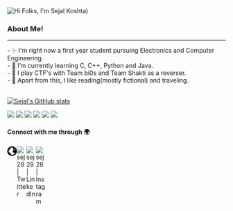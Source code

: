 <img src="https://raw.githubusercontent.com/sejalkoshta/sejalkoshta/main/final_624dbd1bb2d2c60098afc9a7_190334.gif" alt="Hi Folks, I'm Sejal Koshta)" />
<h3> About Me! </h3>
<hr>
- ✨ I'm right now a first year student pursuing Electronics and Computer Engineering.<br>
- 🌱 I’m currently learning C, C++, Python and Java.<br>
- 🦾 I play CTF's with Team bi0s and Team Shakti as a reverser.<br>
- 💞️ Apart from this, I like reading(mostly fictional) and traveling.<br>
<br>

[![Sejal's GitHub stats](https://github-readme-stats.vercel.app/api?username=k1n0r4&show_icons=true&theme=dracula)](https://github.com/anuraghazra/github-readme-stats)

![](https://img.shields.io/badge/Code-Python-informational?style=flat&logo=<LOGO_NAME>&logoColor=white&color=2bbc8a)
![](https://img.shields.io/badge/CTF-Reverse-informational?style=flat&logo=<LOGO_NAME>&logoColor=white&color=1600ff)
![](https://img.shields.io/badge/Code-Java-informational?style=flat&logo=<LOGO_NAME>&logoColor=white&color=00ff1c)
![](https://img.shields.io/badge/Code-C++-informational?style=flat&logo=<LOGO_NAME>&logoColor=white&color=0091ff)
![](https://img.shields.io/badge/Code-C-informational?style=flat&logo=<LOGO_NAME>&logoColor=white&color=003dff)
![](https://img.shields.io/badge/Code-Assembly-informational?style=flat&logo=<LOGO_NAME>&logoColor=white&color=9719cf)


#### Connect with me through 🌍
[<img align="left" alt="sej28" width="22px" src="https://raw.githubusercontent.com/iconic/open-iconic/master/svg/globe.svg" />][website]
[<img align="left" alt="sej28 | Twitter" width="22px" src="https://cdn.jsdelivr.net/npm/simple-icons@v3/icons/twitter.svg" />][twitter]
[<img align="left" alt="sej28 | LinkedIn" width="22px" src="https://cdn.jsdelivr.net/npm/simple-icons@v3/icons/linkedin.svg" />][linkedin]
[<img align="left" alt="sej28 | Instagram" width="22px" src="https://cdn.jsdelivr.net/npm/simple-icons@v3/icons/instagram.svg" />][instagram]

[website]: https://github.com/k1n0r4
[twitter]: https://twitter.com/k1n0r4
[instagram]: https://www.instagram.com/sejalkoshta_/
[linkedin]: https://www.linkedin.com/in/sejal-koshta-

